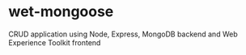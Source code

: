 # wet-mongoose
CRUD application using Node, Express, MongoDB backend and Web Experience Toolkit frontend
